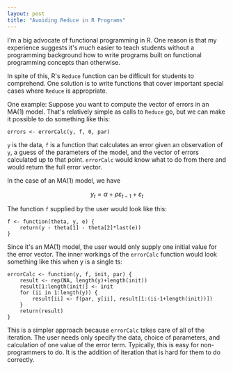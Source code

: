 ```yaml
---
layout: post
title: "Avoiding Reduce in R Programs"
---
```


I'm a big advocate of functional programming in R. One reason is that my experience suggests it's *much* easier to teach students without a programming background how to write programs built on functional programming concepts than otherwise.

In spite of this, R's `Reduce` function can be difficult for students to comprehend. One solution is to write functions that cover important special cases where `Reduce` is appropriate.

One example: Suppose you want to compute the vector of errors in an MA(1) model. That's relatively simple as calls to `Reduce` go, but we can make it possible to do something like this:

```
errors <- errorCalc(y, f, 0, par)
```

`y` is the data, `f` is a function that calculates an error given an observation of `y`, a guess of the parameters of the model, and the vector of errors calculated up to that point. `errorCalc` would know what to do from there and would return the full error vector.

In the case of an MA(1) model, we have

$$y_{t} = \alpha + \rho \varepsilon_{t-1} + \varepsilon_{t}$$

The function `f` supplied by the user would look like this:

```
f <- function(theta, y, e) {
    return(y - theta[1] - theta[2]*last(e))
}
```

Since it's an MA(1) model, the user would only supply one initial value for the error vector. The inner workings of the `errorCalc` function would look something like this when y is a single ts:

```
errorCalc <- function(y, f, init, par) {
    result <- rep(NA, length(y)+length(init))
    result[1:length(init)] <- init
    for (ii in 1:length(y)) {
        result[ii] <- f(par, y[ii], result[1:(ii-1+length(init))])
    }
    return(result)
}
```

This is a simpler approach because `errorCalc` takes care of all of the iteration. The user needs only specify the data, choice of parameters, and calculation of one value of the error term. Typically, this is easy for non-programmers to do. It is the addition of iteration that is hard for them to do correctly.